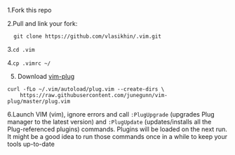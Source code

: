 1.Fork this repo

2.Pull and link your fork:

```
  git clone https://github.com/vlasikhin/.vim.git
```
3.`cd .vim`

4.`cp .vimrc ~/`

5. Download [vim-plug](https://github.com/junegunn/vim-plug)

```
curl -fLo ~/.vim/autoload/plug.vim --create-dirs \
    https://raw.githubusercontent.com/junegunn/vim-plug/master/plug.vim
```

6.Launch VIM (vim), ignore errors and call `:PlugUpgrade` (upgrades Plug manager to the latest version) and `:PlugUpdate` (updates/installs all the Plug-referenced plugins) commands. Plugins will be loaded on the next run.
It might be a good idea to run those commands once in a while to keep your tools up-to-date
